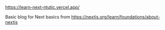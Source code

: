 https://learn-next-ntutic.vercel.app/

Basic blog for Next basics from https://nextjs.org/learn/foundations/about-nextjs
